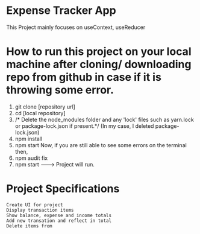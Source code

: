 # Expense Tracker App
  This Project mainly focuses on useContext, useReducer
  
# How to run this project on your local machine after cloning/ downloading repo from github in case if it is throwing some error.
1. git clone [repository url]
2. cd [local repository]
3. /* Delete the node_modules folder and any 'lock' files such as 
yarn.lock or package-lock.json if present.*/ (In my case, I deleted package-lock.json)
4. npm install
5. npm start
Now, if you are still able to see some errors on the terminal then,
6. npm audit fix
7. npm start ---> Project will run.

# Project Specifications
    Create UI for project
    Display transaction items
    Show balance, expense and income totals
    Add new transation and reflect in total
    Delete items from
  
